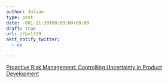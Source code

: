 ```yaml
---
author: Julian
type: post
date: -001-11-30T00:00:00+00:00
draft: true
url: /?p=1729
aktt_notify_twitter:
  - no

---
```

[Proactive Risk Management: Controlling Uncertainty in Product Development][1]

 [1]: http://www.amazon.co.uk/Proactive-Risk-Management-Controlling-Uncertainty/dp/1563272652%3FSubscriptionId%3DAKIAJESZAMDM7NXQUGQQ%26tag%3Dfivegocrazyinmid%26linkCode%3Dxm2%26camp%3D2025%26creative%3D165953%26creativeASIN%3D1563272652